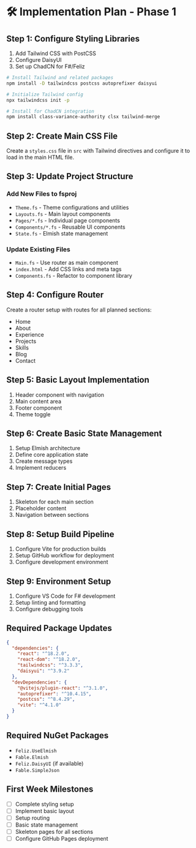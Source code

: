 # 🛠️ Implementation Plan - Phase 1

## Step 1: Configure Styling Libraries
1. Add Tailwind CSS with PostCSS
2. Configure DaisyUI
3. Set up ChadCN for F#/Feliz

```bash
# Install Tailwind and related packages
npm install -D tailwindcss postcss autoprefixer daisyui

# Initialize Tailwind config
npx tailwindcss init -p

# Install for ChadCN integration
npm install class-variance-authority clsx tailwind-merge
```

## Step 2: Create Main CSS File
Create a `styles.css` file in `src` with Tailwind directives and configure it to load in the main HTML file.

## Step 3: Update Project Structure

### Add New Files to fsproj
- `Theme.fs` - Theme configurations and utilities
- `Layouts.fs` - Main layout components
- `Pages/*.fs` - Individual page components
- `Components/*.fs` - Reusable UI components
- `State.fs` - Elmish state management

### Update Existing Files
- `Main.fs` - Use router as main component
- `index.html` - Add CSS links and meta tags
- `Components.fs` - Refactor to component library

## Step 4: Configure Router
Create a router setup with routes for all planned sections:
- Home
- About
- Experience
- Projects
- Skills
- Blog
- Contact

## Step 5: Basic Layout Implementation
1. Header component with navigation
2. Main content area
3. Footer component
4. Theme toggle

## Step 6: Create Basic State Management
1. Setup Elmish architecture
2. Define core application state
3. Create message types
4. Implement reducers

## Step 7: Create Initial Pages
1. Skeleton for each main section
2. Placeholder content
3. Navigation between sections

## Step 8: Setup Build Pipeline
1. Configure Vite for production builds
2. Setup GitHub workflow for deployment
3. Configure development environment

## Step 9: Environment Setup
1. Configure VS Code for F# development
2. Setup linting and formatting
3. Configure debugging tools

## Required Package Updates
```json
{
  "dependencies": {
    "react": "^18.2.0",
    "react-dom": "^18.2.0",
    "tailwindcss": "^3.3.3",
    "daisyui": "^3.9.2"
  },
  "devDependencies": {
    "@vitejs/plugin-react": "^3.1.0",
    "autoprefixer": "^10.4.15",
    "postcss": "^8.4.29",
    "vite": "^4.1.0"
  }
}
```

## Required NuGet Packages
- `Feliz.UseElmish`
- `Fable.Elmish`
- `Feliz.DaisyUI` (if available)
- `Fable.SimpleJson`

## First Week Milestones
- [ ] Complete styling setup
- [ ] Implement basic layout
- [ ] Setup routing
- [ ] Basic state management
- [ ] Skeleton pages for all sections
- [ ] Configure GitHub Pages deployment 